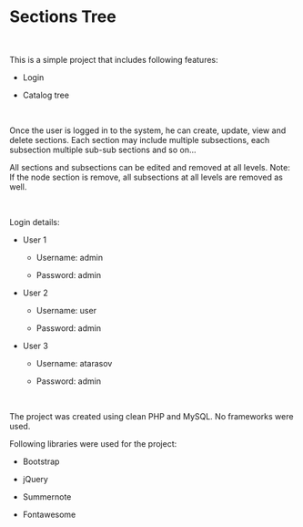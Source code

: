 Sections Tree
=============

 

This is a simple project that includes following features:

-   Login

-   Catalog tree

 

Once the user is logged in to the system, he can create, update, view and delete
sections. Each section may include multiple subsections, each subsection
multiple sub-sub sections and so on...

All sections and subsections can be edited and removed at all levels. Note: If
the node section is remove, all subsections at all levels are removed as well.

 

Login details:

-   User 1

    -   Username: admin

    -   Password: admin

-   User 2

    -   Username: user

    -   Password: admin

-   User 3

    -   Username: atarasov

    -   Password: admin

 

The project was created using clean PHP and MySQL. No frameworks were used.

Following libraries were used for the project:

-   Bootstrap

-   jQuery

-   Summernote

-   Fontawesome
